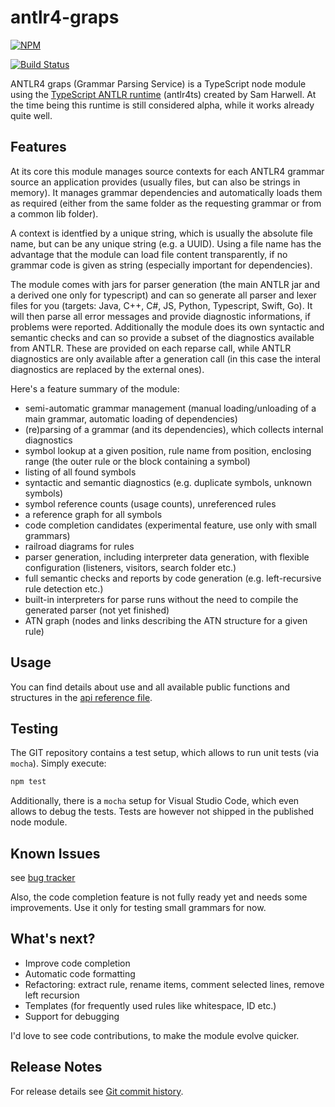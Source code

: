 # antlr4-graps

[![NPM](https://nodei.co/npm/antlr4-graps.png?downloads=true&downloadRank=true)](https://nodei.co/npm/antlr4-graps/)

[![Build Status](https://travis-ci.org/mike-lischke/antlr-graps.svg?branch=master)](https://travis-ci.org/mike-lischke/antlr4-graps)

ANTLR4 graps (Grammar Parsing Service) is a TypeScript node module using the [TypeScript ANTLR runtime](https://github.com/tunnelvisionlabs/antlr4ts) (antlr4ts) created by Sam Harwell. At the time being this runtime is still considered alpha, while it works already quite well.

## Features

At its core this module manages source contexts for each ANTLR4 grammar source an application provides (usually files, but can also be strings in memory). It manages grammar dependencies and automatically loads them as required (either from the same folder as the requesting grammar or from a common lib folder).

A context is identfied by a unique string, which is usually the absolute file name, but can be any unique string (e.g. a UUID). Using a file name has the advantage that the module can load file content transparently, if no grammar code is given as string (especially important for dependencies).

The module comes with jars for parser generation (the main ANTLR jar and a derived one only for typescript) and can so generate all parser and lexer files for you (targets: Java, C++, C#, JS, Python, Typescript, Swift, Go). It will then parse all error messages and provide diagnostic informations, if problems were reported. Additionally the module does its own syntactic and semantic checks and can so provide a subset of the diagnostics available from ANTLR. These are provided on each reparse call, while ANTLR diagnostics are only available after a generation call (in this case the interal diagnostics are replaced by the external ones).

Here's a feature summary of the module:

* semi-automatic grammar management (manual loading/unloading of a main grammar, automatic loading of dependencies)
* (re)parsing of a grammar (and its dependencies), which collects internal diagnostics
* symbol lookup at a given position, rule name from position, enclosing range (the outer rule or the block containing a symbol)
* listing of all found symbols
* syntactic and semantic diagnostics (e.g. duplicate symbols, unknown symbols)
* symbol reference counts (usage counts), unreferenced rules
* a reference graph for all symbols
* code completion candidates (experimental feature, use only with small grammars)
* railroad diagrams for rules
* parser generation, including interpreter data generation, with flexible configuration (listeners, visitors, search folder etc.)
* full semantic checks and reports by code generation (e.g. left-recursive rule detection etc.)
* built-in interpreters for parse runs without the need to compile the generated parser (not yet finished)
* ATN graph (nodes and links describing the ATN structure for a given rule)

## Usage

You can find details about use and all available public functions and structures in the [api reference file](api.md).

## Testing

The GIT repository contains a test setup, which allows to run unit tests (via `mocha`). Simply execute:

```bash
npm test
```

Additionally, there is a `mocha` setup for Visual Studio Code, which even allows to debug the tests. Tests are however not shipped in the published node module.

## Known Issues
see [bug tracker](https://github.com/mike-lischke/antlr-graps/issues)

Also, the code completion feature is not fully ready yet and needs some improvements. Use it only for testing small grammars for now.

## What's next?

* Improve code completion
* Automatic code formatting
* Refactoring: extract rule, rename items, comment selected lines, remove left recursion
* Templates (for frequently used rules like whitespace, ID etc.)
* Support for debugging

I'd love to see code contributions, to make the module evolve quicker.

## Release Notes

For release details see [Git commit history](https://github.com/mike-lischke/antlr-graps/commits/master).

